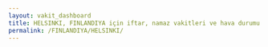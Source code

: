 ```yaml
---
layout: vakit_dashboard
title: HELSINKI, FINLANDIYA için iftar, namaz vakitleri ve hava durumu - ilçe/eyalet seç
permalink: /FINLANDIYA/HELSINKI/
---
```


<script type="text/javascript">
  var GLOBAL_COUNTRY = 'FINLANDIYA';
  var GLOBAL_CITY = 'HELSINKI';
  var GLOBAL_STATE = '';
  var lat = 72;
  var lon = 21;
</script>
